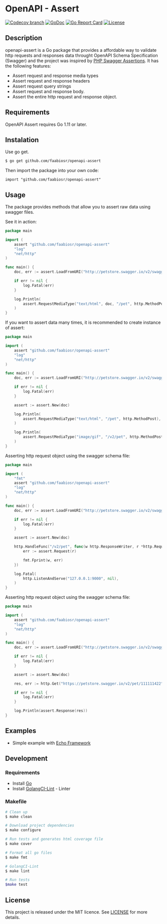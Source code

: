 # OpenAPI - Assert

[![Codecov branch](https://img.shields.io/codecov/c/github/faabiosr/openapi-assert/master.svg?style=flat-square)](https://codecov.io/gh/faabiosr/openapi-assert)
[![GoDoc](https://img.shields.io/badge/godoc-reference-5272B4.svg?style=flat-square)](https://godoc.org/github.com/faabiosr/openapi-assert)
[![Go Report Card](https://goreportcard.com/badge/github.com/faabiosr/openapi-assert?style=flat-square)](https://goreportcard.com/report/github.com/faabiosr/openapi-assert)
[![License](https://img.shields.io/badge/License-MIT-blue.svg?style=flat-square)](https://github.com/faabiosr/openapi-assert/blob/master/LICENSE)

## Description

openapi-assert is a Go package that provides a affordable way to validate http requests and responses data throught OpenAPI Schema Specification (Swagger) and the project was inspired by [PHP Swagger Assertions](https://github.com/Maks3w/SwaggerAssertions). It has the following features:

* Assert request and response media types
* Assert request and response headers
* Assert request query strings
* Assert request and response body.
* Assert the entire http request and response object.

## Requirements
OpenAPI Assert requires Go 1.11 or later.

## Instalation

Use go get.
```sh
$ go get github.com/faabiosr/openapi-assert
```

Then import the package into your own code:
```
import "github.com/faabiosr/openapi-assert"
```

## Usage
The package provides methods that allow you to assert raw data using swagger files.

See it in action:

```go
package main

import (
    assert "github.com/faabiosr/openapi-assert"
    "log"
    "net/http"
)

func main() {
    doc, err := assert.LoadFromURI("http://petstore.swagger.io/v2/swagger.json")

    if err != nil {
        log.Fatal(err)
    }

    log.Println(
        assert.RequestMediaType("text/html", doc, "/pet", http.MethodPost),
    )
}
```

If you want to assert data many times, it is recommended to create instance of assert:

```go
package main

import (
    assert "github.com/faabiosr/openapi-assert"
    "log"
    "net/http"
)

func main() {
    doc, err := assert.LoadFromURI("http://petstore.swagger.io/v2/swagger.json")

    if err != nil {
        log.Fatal(err)
    }

    assert := assert.New(doc)

    log.Println(
        assert.RequestMediaType("text/html", "/pet", http.MethodPost),
    )

    log.Println(
        assert.RequestMediaType("image/gif", "/v2/pet", http.MethodPost),
    )
}
```

Asserting http request object using the swagger schema file:

```go
package main

import (
	"fmt"
	assert "github.com/faabiosr/openapi-assert"
	"log"
	"net/http"
)

func main() {
	doc, err := assert.LoadFromURI("http://petstore.swagger.io/v2/swagger.json")

	if err != nil {
		log.Fatal(err)
	}

	assert := assert.New(doc)

	http.HandleFunc("/v2/pet", func(w http.ResponseWriter, r *http.Request) {
		err := assert.Request(r)

		fmt.Fprint(w, err)
	})

	log.Fatal(
		http.ListenAndServe("127.0.0.1:9000", nil),
	)
}
```

Asserting http request object using the swagger schema file:

```go
package main

import (
	assert "github.com/faabiosr/openapi-assert"
	"log"
	"net/http"
)

func main() {
	doc, err := assert.LoadFromURI("http://petstore.swagger.io/v2/swagger.json")

	if err != nil {
		log.Fatal(err)
	}

	assert := assert.New(doc)

	res, err := http.Get("https://petstore.swagger.io/v2/pet/111111422")

	if err != nil {
		log.Fatal(err)
	}

	log.Println(assert.Response(res))
}
```

## Examples
* Simple example with [Echo Framework](https://github.com/faabiosr/openapi-assert/blob/master/_examples/echo/main.go)


## Development

### Requirements

- Install [Go](https://golang.org)
- Install [GolangCI-Lint](https://github.com/golangci/golangci-lint#install) - Linter

### Makefile
```sh
# Clean up
$ make clean

# Download project dependencies
$ make configure

# Run tests and generates html coverage file
$ make cover

# Format all go files
$ make fmt

# GolangCI-Lint
$ make lint

# Run tests
$make test
```

## License

This project is released under the MIT licence. See [LICENSE](https://github.com/faabiosr/openapi-assert/blob/master/LICENSE) for more details.
